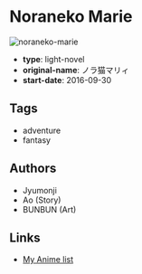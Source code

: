 # Noraneko Marie

![noraneko-marie](https://cdn.myanimelist.net/images/manga/1/184054.jpg)

-   **type**: light-novel
-   **original-name**: ノラ猫マリィ
-   **start-date**: 2016-09-30

## Tags

-   adventure
-   fantasy

## Authors

-   Jyumonji
-   Ao (Story)
-   BUNBUN (Art)

## Links

-   [My Anime list](https://myanimelist.net/manga/100044/Noraneko_Marie)
